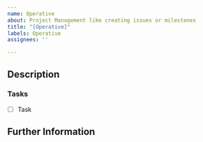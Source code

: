 ```yaml
---
name: Operative
about: Project Management like creating issues or milestones
title: "[Operative]"
labels: Operative
assignees: ''

---
```


## Description
<!-- Please describe it in a way which is detailed enough that the problem is clear -->
<!-- This is also a space to write down your motivation why this should be done -->

### Tasks
- [ ] Task

## Further Information
<!-- Link anything related here-->
